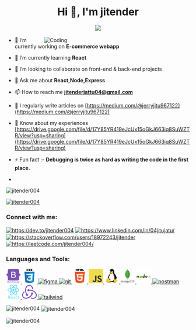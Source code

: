 <h1 align="center">Hi 👋, I'm jitender</h1>
<p align="center">
<a align="center" href="https://github.com/DenverCoder1/readme-typing-svg"><img src="https://readme-typing-svg.herokuapp.com?&font=IBM+Plex+Sans&color=5468FF&size=25&lines=Welcome+to+my+GitHub+Profile!;I'm+a+Full-Stack+web+developer." /></a>
</p>
<img align="right" alt="Coding" width="400" src="https://camo.githubusercontent.com/fa73289736064aba480d0708da37d7aa183a8c3e2bcc2f58c54285a3bbbeecc1/68747470733a2f2f7777772e61616c7068612e6e65742f77702d636f6e74656e742f75706c6f6164732f323032302f31322f66756c6c2d737461636b2d646576656c6f706d656e742e676966">

- 🔭 I’m currently working on **E-commerce webapp**

- 🌱 I’m currently learning **React**

- 👯 I’m looking to collaborate on front-end & back-end projects
 
- 💬 Ask me about **React,Node,Express**

- 📫 How to reach me **jitenderjattu04@gmail.com**

- 📝 I regularly write articles on [https://medium.com/@jerryjitu967122](https://medium.com/@jerryjitu967122)

- 📄 Know about my experiences [https://drive.google.com/file/d/17Y85YR419eJcUx15oGkJ663iq8SuWZTR/view?usp=sharing](https://drive.google.com/file/d/17Y85YR419eJcUx15oGkJ663iq8SuWZTR/view?usp=sharing)

- ⚡ Fun fact :- **Debugging is twice as hard as writing the code in the first place.**
- 
<p align="left"> <img src="https://komarev.com/ghpvc/?username=jitender004&label=Profile%20views&color=0e75b6&style=flat" alt="jitender004" /> </p>

<p align="left"> <a href="https://github.com/ryo-ma/github-profile-trophy"><img src="https://github-profile-trophy.vercel.app/?username=jitender004" alt="jitender004" /></a> </p>

<h3 align="left">Connect with me:</h3>
<p align="left">
<a href="https://dev.to/https://dev.to/jitender004" target="blank"><img align="center" src="https://raw.githubusercontent.com/rahuldkjain/github-profile-readme-generator/master/src/images/icons/Social/devto.svg" alt="https://dev.to/jitender004" height="30" width="40" /></a>
<a href="https://linkedin.com/in/https://www.linkedin.com/in/04jitujatu/" target="blank"><img align="center" src="https://raw.githubusercontent.com/rahuldkjain/github-profile-readme-generator/master/src/images/icons/Social/linked-in-alt.svg" alt="https://www.linkedin.com/in/04jitujatu/" height="30" width="40" /></a>
<a href="https://stackoverflow.com/users/https://stackoverflow.com/users/18972243/jitender" target="blank"><img align="center" src="https://raw.githubusercontent.com/rahuldkjain/github-profile-readme-generator/master/src/images/icons/Social/stack-overflow.svg" alt="https://stackoverflow.com/users/18972243/jitender" height="30" width="40" /></a>
<a href="https://www.leetcode.com/https://leetcode.com/jitender004/" target="blank"><img align="center" src="https://raw.githubusercontent.com/rahuldkjain/github-profile-readme-generator/master/src/images/icons/Social/leet-code.svg" alt="https://leetcode.com/jitender004/" height="30" width="40" /></a>
</p>

<h3 align="left">Languages and Tools:</h3>
<p align="left"><a href="https://getbootstrap.com" target="_blank" rel="noreferrer"> <img src="https://raw.githubusercontent.com/devicons/devicon/master/icons/bootstrap/bootstrap-plain-wordmark.svg" alt="bootstrap" width="40" height="40"/> </a><a href="https://www.w3schools.com/css/" target="_blank" rel="noreferrer"> <img src="https://raw.githubusercontent.com/devicons/devicon/master/icons/css3/css3-original-wordmark.svg" alt="css3" width="40" height="40"/> </a>  <a href="https://www.figma.com/" target="_blank" rel="noreferrer"> <img src="https://www.vectorlogo.zone/logos/figma/figma-icon.svg" alt="figma" width="40" height="40"/> </a> <a href="https://git-scm.com/" target="_blank" rel="noreferrer"> <img src="https://www.vectorlogo.zone/logos/git-scm/git-scm-icon.svg" alt="git" width="40" height="40"/> </a> <a href="https://www.w3.org/html/" target="_blank" rel="noreferrer"> <img src="https://raw.githubusercontent.com/devicons/devicon/master/icons/html5/html5-original-wordmark.svg" alt="html5" width="40" height="40"/> </a> <a href="https://developer.mozilla.org/en-US/docs/Web/JavaScript" target="_blank" rel="noreferrer"> <img src="https://raw.githubusercontent.com/devicons/devicon/master/icons/javascript/javascript-original.svg" alt="javascript" width="40" height="40"/> </a> <a href="https://www.linux.org/" target="_blank" rel="noreferrer"> <img src="https://raw.githubusercontent.com/devicons/devicon/master/icons/linux/linux-original.svg" alt="linux" width="40" height="40"/> </a> <a href="https://www.mongodb.com/" target="_blank" rel="noreferrer"> <img src="https://raw.githubusercontent.com/devicons/devicon/master/icons/mongodb/mongodb-original-wordmark.svg" alt="mongodb" width="40" height="40"/> </a> <a href="https://nodejs.org" target="_blank" rel="noreferrer"> <img src="https://raw.githubusercontent.com/devicons/devicon/master/icons/nodejs/nodejs-original-wordmark.svg" alt="nodejs" width="40" height="40"/> </a> <a href="https://postman.com" target="_blank" rel="noreferrer"> <img src="https://www.vectorlogo.zone/logos/getpostman/getpostman-icon.svg" alt="postman" width="40" height="40"/> </a> <a href="https://reactjs.org/" target="_blank" rel="noreferrer"> <img src="https://raw.githubusercontent.com/devicons/devicon/master/icons/react/react-original-wordmark.svg" alt="react" width="40" height="40"/> </a> <a href="https://redux.js.org" target="_blank" rel="noreferrer"> <img src="https://raw.githubusercontent.com/devicons/devicon/master/icons/redux/redux-original.svg" alt="redux" width="40" height="40"/> </a> <a href="https://tailwindcss.com/" target="_blank" rel="noreferrer"> <img src="https://www.vectorlogo.zone/logos/tailwindcss/tailwindcss-icon.svg" alt="tailwind" width="40" height="40"/> </a> 
<p><img align="left" src="https://github-readme-stats.vercel.app/api/top-langs?username=jitender004&show_icons=true&locale=en&layout=compact" alt="jitender004" /></p>

<p>&nbsp;<img align="center" src="https://github-readme-stats.vercel.app/api?username=jitender004&show_icons=true&locale=en" alt="jitender004" /></p>

<p><img align="center" src="https://github-readme-streak-stats.herokuapp.com/?user=jitender004&" alt="jitender004" /></p>

